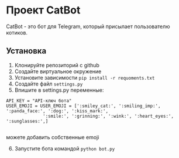 # Проект CatBot

CatBot - это бот для Telegram, который присылает пользователю котиков.

## Установка

1. Клонируйте репозиторий с github
2. Создайте виртуальное окружение
3. Установите зависимости `pip install -r requoments.txt`
4. Создайте файл `settings.py`
5. Впишите в settings.py переменные:
```
API_KEY = "API-ключ бота"
USER_EMOJI = USER_EMOJI = [':smiley_cat:', ':smiling_imp:', ':panda_face:', ':dog:', ':kiss_mark:',
              ':smile:', ':grinning:', ':wink:', ':heart_eyes:', ':sunglasses:',]
              
```
можете добавить собственные emoji

6. Запустите бота командой `python bot.py`

